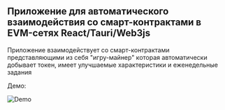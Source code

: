 ## Приложение для автоматического взаимодействия со смарт-контрактами в EVM-сетях React/Tauri/Web3js
Приложение взаимодействует со смарт-контрактами представляющими из себя "игру-майнер" которая автоматически добывает токен, имеет улучшаемые характеристики и еженедельные задания

Демо:

![Demo](https://github.com/user-attachments/assets/cc0331f2-49ca-48c4-aa40-8a56b7a9d8fa)
